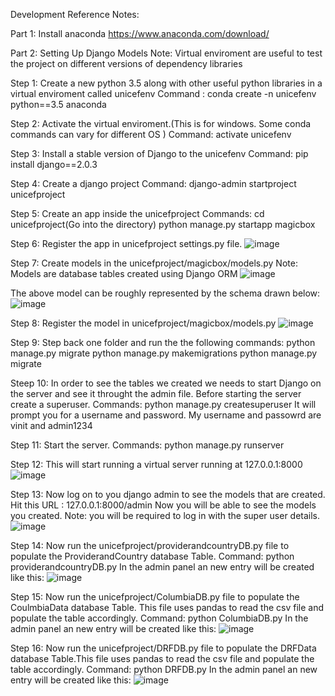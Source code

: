 Development Reference Notes: 

Part 1:
Install anaconda 
https://www.anaconda.com/download/

Part 2:
Setting Up Django Models
Note: Virtual enviroment are useful to test the project on different versions of dependency libraries

Step 1: Create a new python 3.5 along with other useful python libraries in a virtual enviroment called unicefenv
Command : conda create -n unicefenv python==3.5 anaconda

Step 2: Activate the virtual enviroment.(This is for windows. Some conda commands can vary for different OS )
Command: activate unicefenv

Step 3: Install a stable version of Django to the unicefenv
Command: pip install django==2.0.3

Step 4: Create a django project 
Command: django-admin startproject unicefproject

Step 5: Create an app inside the unicefproject
Commands: cd unicefproject(Go into the directory)
          python manage.py startapp magicbox
          
Step 6: Register the app in unicefproject settings.py file.
![image](https://user-images.githubusercontent.com/17389305/41102005-c2703736-6a33-11e8-94d8-bf83e7bb873f.png)

Step 7: Create models in the unicefproject/magicbox/models.py
Note: Models are database tables created using Django ORM
![image](https://user-images.githubusercontent.com/17389305/41102171-3d3c1926-6a34-11e8-986d-d87ad58fac48.png)

The above model can be roughly represented by the schema drawn below:
![image](https://user-images.githubusercontent.com/17389305/41102848-ceb8657a-6a35-11e8-9ea8-34e05d628e04.png)

Step 8: Register the model in unicefproject/magicbox/models.py
![image](https://user-images.githubusercontent.com/17389305/41102922-f5e96c0c-6a35-11e8-925a-c977e6662f32.png)

Step 9: Step back one folder and run the the following commands:
python manage.py migrate
python manage.py makemigrations
python manage.py migrate

Steep 10: In order to see the tables we created we needs to start Django on the server and see it throught the admin file.
Before starting the server create a superuser.
Commands:
python manage.py createsuperuser
It will prompt you for a username and password. My username and passowrd are vinit and admin1234

Step 11: Start the server.
Commands: 
python manage.py runserver

Step 12: This will start running a virtual server running at 127.0.0.1:8000
![image](https://user-images.githubusercontent.com/17389305/41103377-00c79454-6a37-11e8-8f4f-909f0935904b.png)

Step 13: Now log on to you django admin to see the models that are created. Hit this URL : 127.0.0.1:8000/admin
Now you will be able to see the models you created.
Note: you will be required to log in with the super user details.
![image](https://user-images.githubusercontent.com/17389305/41103491-4af1e50c-6a37-11e8-91f1-15c70852ccc0.png)

Step 14: Now run the unicefproject/providerandcountryDB.py file to populate the ProviderandCountry database Table.
Command: python providerandcountryDB.py
In the admin panel an new entry will be created like this:
![image](https://user-images.githubusercontent.com/17389305/41103697-c7689270-6a37-11e8-9d7b-adc6325dc965.png)

Step 15: Now run the unicefproject/ColumbiaDB.py file to populate the CoulmbiaData database Table. This file uses pandas to read the csv file 
and populate the table accordingly.
Command: python ColumbiaDB.py 
In the admin panel an new entry will be created like this:
![image](https://user-images.githubusercontent.com/17389305/41103937-5277905a-6a38-11e8-8ae4-0c93f99bbb92.png)

Step 16: Now run the unicefproject/DRFDB.py file to populate the DRFData database Table.This file uses pandas to read the csv file 
and populate the table accordingly.
Command: python DRFDB.py 
In the admin panel an new entry will be created like this:
![image](https://user-images.githubusercontent.com/17389305/41103884-3568a1b6-6a38-11e8-8efc-64408d145cb8.png)
